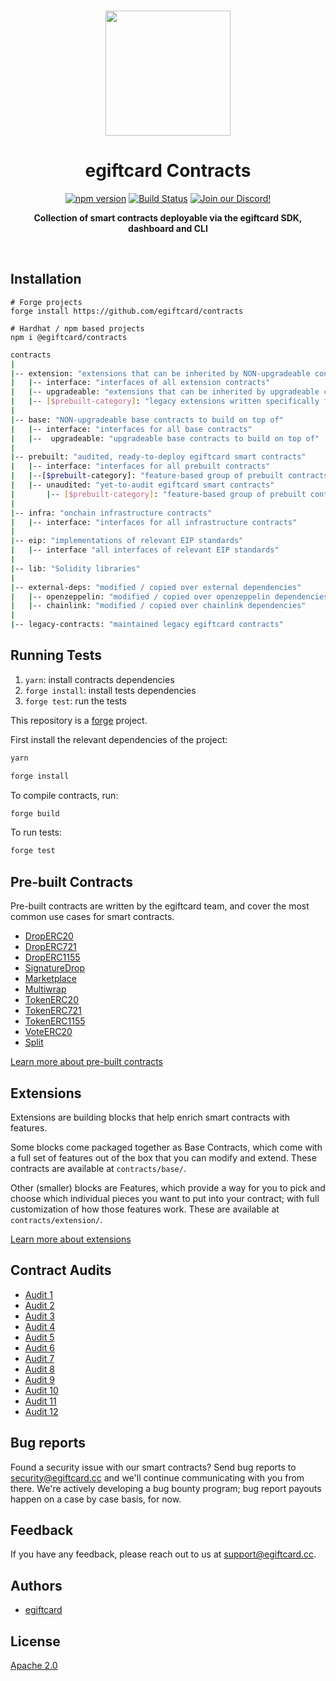 <p align="center">
<br />
<a href="https://egiftcard.cc"><img src="https://github.com/egiftcard/typescript-sdk/blob/main/logo.svg?raw=true" width="200" alt=""/></a>
<br />
</p>
<h1 align="center">egiftcard Contracts</h1>
<p align="center">
<a href="https://www.npmjs.com/package/@egiftcard/contracts"><img src="https://img.shields.io/npm/v/@egiftcard/contracts?color=red&logo=npm" alt="npm version"/></a>
<a href="https://github.com/egiftcard/contracts/actions"><img alt="Build Status" src="https://github.com/egiftcard/contracts/actions/workflows/tests.yml/badge.svg"/></a>
<a href="https://discord.gg/egiftcard"><img alt="Join our Discord!" src="https://img.shields.io/discord/834227967404146718.svg?color=7289da&label=discord&logo=discord&style=flat"/></a>

</p>
<p align="center"><strong>Collection of smart contracts deployable via the egiftcard SDK, dashboard and CLI</strong></p>
<br />

## Installation

```shell
# Forge projects
forge install https://github.com/egiftcard/contracts

# Hardhat / npm based projects
npm i @egiftcard/contracts
```

```bash
contracts
|
|-- extension: "extensions that can be inherited by NON-upgradeable contracts"
|   |-- interface: "interfaces of all extension contracts"
|   |-- upgradeable: "extensions that can be inherited by upgradeable contracts"
|   |-- [$prebuilt-category]: "legacy extensions written specifically for a prebuilt contract"
|
|-- base: "NON-upgradeable base contracts to build on top of"
|   |-- interface: "interfaces for all base contracts"
|   |--  upgradeable: "upgradeable base contracts to build on top of"
|
|-- prebuilt: "audited, ready-to-deploy egiftcard smart contracts"
|   |-- interface: "interfaces for all prebuilt contracts"
|   |--[$prebuilt-category]: "feature-based group of prebuilt contracts"
|   |-- unaudited: "yet-to-audit egiftcard smart contracts"
|       |-- [$prebuilt-category]: "feature-based group of prebuilt contracts"
|
|-- infra: "onchain infrastructure contracts"
|   |-- interface: "interfaces for all infrastructure contracts"
|
|-- eip: "implementations of relevant EIP standards"
|   |-- interface "all interfaces of relevant EIP standards"
|
|-- lib: "Solidity libraries"
|
|-- external-deps: "modified / copied over external dependencies"
|   |-- openzeppelin: "modified / copied over openzeppelin dependencies"
|   |-- chainlink: "modified / copied over chainlink dependencies"
|
|-- legacy-contracts: "maintained legacy egiftcard contracts"
```

## Running Tests

1. `yarn`: install contracts dependencies
2. `forge install`: install tests dependencies
3. `forge test`: run the tests

This repository is a [forge](https://github.com/foundry-rs/foundry/tree/master/forge) project.

First install the relevant dependencies of the project:

```bash
yarn

forge install
```

To compile contracts, run:

```bash
forge build
```

To run tests:

```bash
forge test
```

## Pre-built Contracts

Pre-built contracts are written by the egiftcard team, and cover the most common use cases for smart contracts.

- [DropERC20](https://egiftcard.cc/deployer.egiftcard.eth/DropERC20)
- [DropERC721](https://egiftcard.cc/deployer.egiftcard.eth/DropERC721)
- [DropERC1155](https://egiftcard.cc/deployer.egiftcard.eth/DropERC1155)
- [SignatureDrop](https://egiftcard.cc/deployer.egiftcard.eth/SignatureDrop)
- [Marketplace](https://egiftcard.cc/deployer.egiftcard.eth/Marketplace)
- [Multiwrap](https://egiftcard.cc/deployer.egiftcard.eth/Multiwrap)
- [TokenERC20](https://egiftcard.cc/deployer.egiftcard.eth/TokenERC20)
- [TokenERC721](https://egiftcard.cc/deployer.egiftcard.eth/TokenERC721)
- [TokenERC1155](https://egiftcard.cc/deployer.egiftcard.eth/TokenERC1155)
- [VoteERC20](https://egiftcard.cc/deployer.egiftcard.eth/VoteERC20)
- [Split](https://egiftcard.cc/deployer.egiftcard.eth/Split)

[Learn more about pre-built contracts](https://portal.egiftcard.cc/pre-built-contracts)

## Extensions

Extensions are building blocks that help enrich smart contracts with features.

Some blocks come packaged together as Base Contracts, which come with a full set of features out of the box that you can modify and extend. These contracts are available at `contracts/base/`.

Other (smaller) blocks are Features, which provide a way for you to pick and choose which individual pieces you want to put into your contract; with full customization of how those features work. These are available at `contracts/extension/`.

[Learn more about extensions](https://portal.egiftcard.cc/extensions)

## Contract Audits

- [Audit 1](audit-reports/audit-1.pdf)
- [Audit 2](audit-reports/audit-2.pdf)
- [Audit 3](audit-reports/audit-3.pdf)
- [Audit 4](audit-reports/audit-4.pdf)
- [Audit 5](audit-reports/audit-5.pdf)
- [Audit 6](audit-reports/audit-6.pdf)
- [Audit 7](audit-reports/audit-7.pdf)
- [Audit 8](audit-reports/audit-8.pdf)
- [Audit 9](audit-reports/audit-9.pdf)
- [Audit 10](audit-reports/audit-10.pdf)
- [Audit 11](audit-reports/audit-11.pdf)
- [Audit 12](audit-reports/audit-12.pdf)

## Bug reports

Found a security issue with our smart contracts? Send bug reports to security@egiftcard.cc and we'll continue communicating with you from there. We're actively developing a bug bounty program; bug report payouts happen on a case by case basis, for now.

## Feedback

If you have any feedback, please reach out to us at support@egiftcard.cc.

## Authors

- [egiftcard](https://egiftcard.cc)

## License

[Apache 2.0](https://www.apache.org/licenses/LICENSE-2.0.txt)
